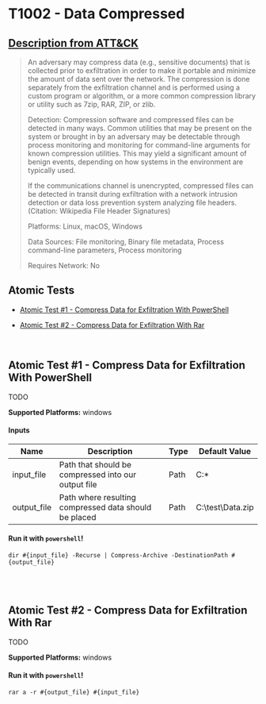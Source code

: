 # T1002 - Data Compressed
## [Description from ATT&CK](https://attack.mitre.org/wiki/Technique/T1002)
<blockquote>An adversary may compress data (e.g., sensitive documents) that is collected prior to exfiltration in order to make it portable and minimize the amount of data sent over the network. The compression is done separately from the exfiltration channel and is performed using a custom program or algorithm, or a more common compression library or utility such as 7zip, RAR, ZIP, or zlib.

Detection: Compression software and compressed files can be detected in many ways. Common utilities that may be present on the system or brought in by an adversary may be detectable through process monitoring and monitoring for command-line arguments for known compression utilities. This may yield a significant amount of benign events, depending on how systems in the environment are typically used.

If the communications channel is unencrypted, compressed files can be detected in transit during exfiltration with a network intrusion detection or data loss prevention system analyzing file headers. (Citation: Wikipedia File Header Signatures)

Platforms: Linux, macOS, Windows

Data Sources: File monitoring, Binary file metadata, Process command-line parameters, Process monitoring

Requires Network: No</blockquote>

## Atomic Tests

- [Atomic Test #1 - Compress Data for Exfiltration With PowerShell](#atomic-test-1---compress-data-for-exfiltration-with-powershell)

- [Atomic Test #2 - Compress Data for Exfiltration With Rar](#atomic-test-2---compress-data-for-exfiltration-with-rar)


<br/>

## Atomic Test #1 - Compress Data for Exfiltration With PowerShell
TODO

**Supported Platforms:** windows


#### Inputs
| Name | Description | Type | Default Value | 
|------|-------------|------|---------------|
| input_file | Path that should be compressed into our output file | Path | C:\*|
| output_file | Path where resulting compressed data should be placed | Path | C:\test\Data.zip|

#### Run it with `powershell`!
```
dir #{input_file} -Recurse | Compress-Archive -DestinationPath #{output_file}

```
<br/>
<br/>

## Atomic Test #2 - Compress Data for Exfiltration With Rar
TODO

**Supported Platforms:** windows


#### Run it with `powershell`!
```
rar a -r #{output_file} #{input_file}

```
<br/>
